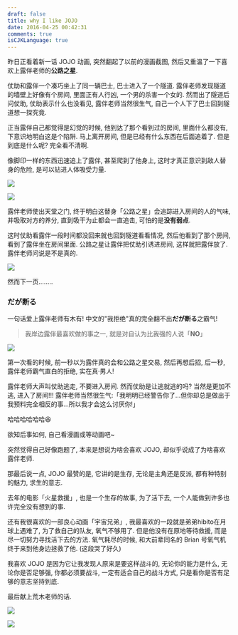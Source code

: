 ```yaml
---
draft: false
title: why I like JOJO
date: 2016-04-25 00:42:31
comments: true
isCJKLanguage: true
---
```



昨日正看着新一话 JOJO 动画, 突然翻起了以前的漫画截图, 然后又重温了一下喜欢上露伴老师的**公路之星**.

仗助和露伴一个凑巧坐上了同一辆巴士, 巴士进入了一个隧道.
露伴老师发现隧道的墙壁上好像有个房间, 里面正有人行凶, 一个男的杀害一个女的.
然而出了隧道后问仗助, 仗助表示什么也没看见, 露伴老师当然很生气, 自己一个人下了巴士回到隧道想一探究竟.

正当露伴自己都觉得是幻觉的时候, 他到达了那个看到过的房间, 里面什么都没有, 下意识地明白这是个陷阱.
马上离开房间, 但是已经有什么东西在后面追着了. 但是到底是什么呢? 完全看不清啊.

像脚印一样的东西迅速追上了露伴, 甚至爬到了他身上, 这时才真正意识到敌人替身的危险, 是可以钻进人体吸受力量.

![](../../assets/images/jojo-1.png)

![](../../assets/images/jojo-2.png)

露伴老师使出天堂之门, 终于明白这替身「公路之星」会追踪进入房间的人的气味, 并吸取对方的养分,
直到吸干为止都会一直追击, 可怕的是**没有弱点**.

这时仗助看露伴一段时间都没回来就也回到隧道看看情况, 然后他看到了那个房间, 看到了露伴坐在房间里面.
公路之星让露伴把仗助引诱进房间, 这样就把露伴放了.
露伴老师问说是不是真的.

![](../../assets/images/jojo-3.png)

然而下一页........

### **だが断る**

一句话爱上露伴老师有木有!
中文的"我拒绝"真的完全翻不出**だが断る**之霸气!

> 我岸边露伴最喜欢做的事之一, 就是对自认为比我强的人说「**NO**」

![](../../assets/images/jojo-4.jpg)

第一次看的时候, 前一秒以为露伴真的会和公路之星交易, 然后再想后招,
后一秒, 露伴老师霸气直白的拒绝, 实在真·男人!

露伴老师大声叫仗助逃走, 不要进入房间. 然而仗助是让逃就逃的吗? 当然是更加不逃, 进入了房间!!!
露伴老师当然很生气:「我明明已经警告你了...但你却总是做出于我预料完全相反的事...所以我才会这么讨厌你!」

哈哈哈哈哈哈😆

欲知后事如何, 自己看漫画或等动画吧~

突然觉得自己好像跑题了, 本来是想说为啥会喜欢 JOJO, 却似乎说成了为啥喜欢露伴老师.

那最后说一点, JOJO 最赞的是, 它讲的是生存, 无论是主角还是反派, 都有种特别的魅力, 求生的意志.

去年的电影「火星救援」, 也是一个生存的故事, 为了活下去, 一个人能做到许多也许完全没有想到的事.

还有我很喜欢的一部良心动画「宇宙兄弟」, 我最喜欢的一段就是弟弟hibito在月球上遇难了, 为了救自己的队友, 氧气不够用了.
但是他没有在原地等待救援, 而是尽一切努力寻找活下去的方法.
氧气耗尽的时候, 和大前辈同名的 Brian 号氧气机终于来到他身边拯救了他. (这段哭了好久)

我喜欢 JOJO 是因为它让我发现人原来是要这样战斗的, 无论你的能力是什么, 无论你是否足够强, 你都必须要战斗, 一定有适合自己的战斗方式, 只是看你是否有足够的意志坚持到底.

最后献上荒木老师的话.

![](../../assets/images/jojo-5.jpg)

![](../../assets/images/jojo-6.jpg)
